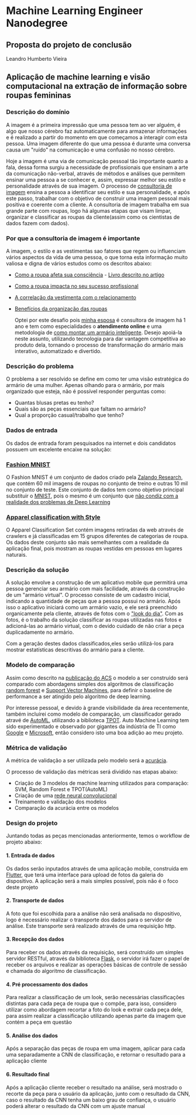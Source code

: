# Machine Learning Engineer Nanodegree
## Proposta do projeto de conclusão
Leandro Humberto Vieira

## Aplicação de machine learning e visão computacional na extração de informação sobre roupas femininas

### Descrição do domínio

  A imagem é a primeira impressão que uma pessoa tem ao ver alguém, é algo que nosso cérebro faz automaticamente para armazenar informações e é realizado a partir do momento em que começamos a interagir com esta pessoa. Uma imagem diferente do que uma pessoa é durante uma conversa causa um "ruído" na comunicação e uma confusão no nosso cérebro.
 
  Hoje a imagem é uma via de comunicação pessoal tão importante quanto a fala, dessa forma surgiu a necessidade de profissionais que ensinam a arte da comunicação não-verbal, através de métodos e análises que permitem ensinar uma pessoa a se conhecer e, assim, expressar melhor seu estilo e personalidade através de sua imagem. O processo de [consultoria de imagem](https://en.wikipedia.org/wiki/Image_consulting) ensina a pessoa a identificar seu estilo e sua personalidade, e após este passo, trabalhar com o objetivo de construir uma imagem pessoal mais positiva e coerente com a cliente.
  A consultoria de imagem trabalha em sua grande parte com roupas, logo há algumas etapas que visam limpar, organizar e classificar as roupas da cliente(assim como os cientistas de dados fazem com dados).
  
### Por que a consultoria de imagem é importante

A imagem, o estilo e as vestimentas sao fatores que regem ou influenciam vários aspectos da vida de uma pessoa, o que torna esta informação muito valiosa e digna de vários estudos como os descritos abaixo:

* [Como a roupa afeta sua consciência](http://www.dailymail.co.uk/sciencetech/article-2644076/You-DRESS-Clothing-significant-effect-self-esteem-confidence-claims-expert.html) - [Livro descrito no artigo](https://www.amazon.com/Mind-What-You-Wear-Psychology-ebook/dp/B00KBTB3NS/ref=sr_1_1?ie=UTF8&qid=1454635783&sr=8-1&keywords=Mind+What+You+Wear)

* [Como a roupa impacta no seu sucesso profissional](http://www.businessinsider.com/how-your-clothing-impacts-your-success-2014-8)
* [A correlação da vestimenta com o relacionamento](https://www.meetmindful.com/the-way-you-dress/)
* [Benefícios da organização das roupas](https://www.janeisatomas.com.br/6-vantagens-de-ter-um-closet-organizado/)

  Optei por este desafio pois [minha esposa](https://www.instagram.com/karinataniaconsultoria/?hl=pt-br) é consultora de imagem há 1 ano e tem como especialidades o **atendimento online** e uma metodologia de [como montar um armário inteligente](https://www.youtube.com/watch?v=QSFPt3cG6CQ&t=2340s). Desejo apoiá-la neste assunto, utilizando tecnologia para dar vantagem competitiva ao produto dela, tornando o processo de transformação do armário mais interativo, automatizado e divertido.
  
### Descrição do problema

O problema a ser resolvido se define em como ter uma visão estratégica do armário de uma mulher. Apenas olhando para o armário, por mais organizado que esteja, não é possível responder perguntas como:

* Quantas blusas pretas eu tenho?
* Quais são as peças essenciais que faltam no armário?
* Qual a proporção casual/trabalho que tenho?

### Dados de entrada

Os dados de entrada foram pesquisados na internet e dois candidatos possuem um excelente encaixe na solução: 

### [Fashion MNIST](https://github.com/zalandoresearch/fashion-mnist)

  O Fashion MNIST é um conjunto de dados criado pela [Zalando Research](https://research.zalando.com/), que contém 60 mil imagens de roupas no conjunto de treino e outras 10 mil no conjunto de teste. Este conjunto de dados tem como objetivo principal substituir o [MNIST](http://yann.lecun.com/exdb/mnist/), pois o mesmo é um conjunto que [não condiz com a realidade dos problemas de Deep Learning](https://twitter.com/fchollet/status/852592598128615424)

### [Apparel classification with Style](http://www.vision.ee.ethz.ch/~lbossard/projects/accv12/index.html)

  O Apparel Classification Set contém imagens retiradas da web através de crawlers e já classificadas em 15 grupos diferentes de categorias de roupa. Os dados deste conjunto são mais semelhantes com a realidade da aplicação final, pois mostram as roupas vestidas em pessoas em lugares naturais.
  
### Descrição da solução

  A solução envolve a construção de um aplicativo mobile que permitirá uma pessoa gerenciar seu armário com mais facilidade, através da construção de um "armário virtual". O processo consiste de um cadastro inicial, indicando a quantidade de peças que a pessoa possui no armário. Após isso o aplicativo iniciará como um armário vazio, e ele será preenchido organicamente pela cliente, através de fotos com o ["look do dia"](https://www.instagram.com/p/BfoDmWrnYLb/?hl=pt-br&taken-by=karinataniaconsultoria). Com as fotos, é o trabalho da solução classificar as roupas utilizadas nas fotos e adicioná-las ao armário virtual, com o devido cuidado de não criar a peça duplicadamente no armário.
  
  Com a geração destes dados classificados,eles serão utilizá-los para mostrar estatísticas descritivas do armário para a cliente.

### Modelo de comparação

  Assim como descrito na [publicação do ACS](http://www.vision.ee.ethz.ch/~lbossard/projects/accv12/accv12_apparel-classification-with-style.pdf) o modelo a ser construído será comparado com abordagens simples dos algoritmos de classificação [random forest](https://en.wikipedia.org/wiki/Random_forest) e [Support Vector Machines](https://en.wikipedia.org/wiki/Support_vector_machine), para definir o baseline de performance a ser atingido pelo algoritmo de deep learning.
  
  Por interesse pessoal, e devido à grande visibilidade da área recentemente, também incluírei como modelo de comparação, um classificador gerado atravé de [AutoML](https://automl.info/), utilizando a biblioteca [TPOT](http://epistasislab.github.io/tpot/). Auto Machine Learning tem sido experimentado e observado por gigantes da indústria de TI como [Google](https://cloud.google.com/automl/) e [Microsoft](https://www.microsoft.com/en-us/research/blog/automl-challenge-leap-forward-machine-learning-competitions/), então considero isto uma boa adição ao meu projeto.  

### Métrica de validação

A métrica de validação a ser utilizada pelo modelo será a [acurácia](https://en.wikipedia.org/wiki/Accuracy_and_precision).

O processo de validação das métricas será dividido nas etapas abaixo:

* Criação de 3 modelos de machine learning utilizados para comparação: SVM, Random Forest e TPOT(AutoML)
* Criação de uma [rede neural convolucional](https://pt.wikipedia.org/wiki/Rede_neural_convolucional)
* Treinamento e validação dos modelos
* Comparação da acurácia entre os modelos
  
### Design do projeto

Juntando todas as peças mencionadas anteriormente, temos o workflow de projeto abaixo:

#### 1. Entrada de dados
  Os dados serão inputados através de uma aplicação mobile, construída em [Flutter](https://flutter.io/), que terá uma interface para upload de fotos da galeria do dispositivo. A aplicação será a mais simples possível, pois não é o foco deste projeto
#### 2. Transporte de dados
  A foto que foi escolhida para a análise não será analisada no dispositivo, logo é necessário realizar o transporte dos dados para o servidor de análise. Este transporte será realizado através de uma requisição http.
#### 3. Recepção dos dados
  Para receber os dados através da requisição, será construído um simples servidor RESTful, através da biblioteca [Flask](http://flask.pocoo.org/), o servidor irá fazer o papel de receber os arquivos e realizar as operações básicas de controle de sessão e chamada do algoritmo de classificação.
#### 4. Pré processamento dos dados
  Para realizar a classificação de um look, serão necessárias classificações distintas para cada peça de roupa que o compõe, para isso, considero utilizar como abordagem recortar a foto do look e extrair cada peça dele, para assim realizar a classificação utilizando apenas parte da imagem que contém a peça em questão
#### 5. Análise dos dados
  Após a separação das peças de roupa em uma imagem, aplicar para cada uma separadamente a CNN de classificação, e retornar o resultado para a aplicação cliente
#### 6. Resultado final
  Após a aplicação cliente receber o resultado na análise, será mostrado o recorte da peça para o usuário da aplicação, junto com o resultado da CNN, caso o resultado da CNN tenha um baixo grau de confiança, o usuário poderá alterar o resultado da CNN com um ajuste manual
